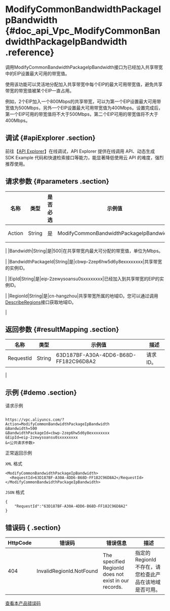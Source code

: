 # ModifyCommonBandwidthPackageIpBandwidth {#doc_api_Vpc_ModifyCommonBandwidthPackageIpBandwidth .reference}

调用ModifyCommonBandwidthPackageIpBandwidth接口为已经加入共享带宽中的EIP设置最大可用的带宽值。

使用该功能可以灵活地分配加入共享带宽中每个EIP的最大可用带宽值，避免共享带宽的带宽值被某个EIP一直占用。

例如，2个EIP加入一个800Mbps的共享带宽，可以为第一个EIP设置最大可用带宽值为500Mbps，另外一个EIP设置最大可用带宽值为400Mbps。设置完成后，第一个EIP可用的带宽值将不大于500Mbps，第二个EIP可用的带宽值将不大于400Mbps。

## 调试 {#apiExplorer .section}

前往【[API Explorer](https://api.aliyun.com/#product=Vpc&api=ModifyCommonBandwidthPackageIpBandwidth)】在线调试，API Explorer 提供在线调用 API、动态生成 SDK Example 代码和快速检索接口等能力，能显著降低使用云 API 的难度，强烈推荐使用。

## 请求参数 {#parameters .section}

|名称|类型|是否必选|示例值|描述|
|--|--|----|---|--|
|Action|String|是|ModifyCommonBandwidthPackageIpBandwidth|要执行的操作，取值：**ModifyCommonBandwidthPackageIpBandwidth**。

 |
|Bandwidth|String|是|500|在共享带宽内最大可分配的带宽值，单位为Mbps。

 |
|BandwidthPackageId|String|是|cbwp-2zep6hw5d6y8exxxxxxxx|共享带宽的实例ID。

 |
|EipId|String|是|eip-2zewysoansu0sxxxxxxxx|已经加入到共享带宽的EIP的实例ID。

 |
|RegionId|String|是|cn-hangzhou|共享带宽所属的地域ID。您可以通过调用[DescribeRegions](~~36063~~)接口获取地域ID。

 |

## 返回参数 {#resultMapping .section}

|名称|类型|示例值|描述|
|--|--|---|--|
|RequestId|String|63D187BF-A30A-4DD6-B68D-FF182C96D8A2|请求ID。

 |

## 示例 {#demo .section}

请求示例

``` {#request_demo}

https://vpc.aliyuncs.com/?Action=ModifyCommonBandwidthPackageIpBandwidth
&Bandwidth=500
&BandwidthPackageId=cbwp-2zep6hw5d6y8exxxxxxxx
&EipId=eip-2zewysoansu0sxxxxxxxx
&<公共请求参数>

```

正常返回示例

`XML` 格式

``` {#xml_return_success_demo}
<ModifyCommonBandwidthPackageIpBandwidth>
  <RequestId>63D187BF-A30A-4DD6-B68D-FF182C96D8A2</RequestId>
</ModifyCommonBandwidthPackageIpBandwidth>

```

`JSON` 格式

``` {#json_return_success_demo}
{
	"RequestId":"63D187BF-A30A-4DD6-B68D-FF182C96D8A2"
}
```

## 错误码 { .section}

|HttpCode|错误码|错误信息|描述|
|--------|---|----|--|
|404|InvalidRegionId.NotFound|The specified RegionId does not exist in our records.|指定的 RegionId 不存在，请您检查此产品在该地域是否可用。|

[查看本产品错误码](https://error-center.aliyun.com/status/product/Vpc)

